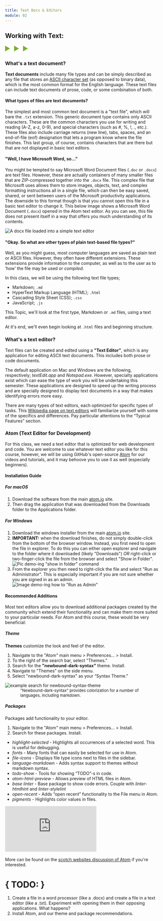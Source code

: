 ```yaml
---
title: Text Docs & Editors
module: 02
---
```


## Working with Text:
<img src="./../../../img/arrow-divider.svg" style="width: 75px; border: none;" />

### What's a text document?
**Text documents** include many file types and can be simply described as any file that stores an [ASCII character set](https://en.wikipedia.org/wiki/ASCII) (as opposed to binary data), which is the most common format for the English language. These text files can include text documents of prose, code, or some combination of both.


#### What types of files are text documents?
The simplest and most common text document is a "text file", which will bare the `.txt` extension. This generic document type contains only ASCII characters. These are the common characters you use for writing and reading (A-Z, a-z, 0-9), and special characters (such as #, %, !, ., etc.). These files also include carriage returns (new line), tabs, spaces, and an end-of-file (eof) designation that lets a program know where the file finishes. This last group, of course, contains characters that are there but that are not displayed in basic text editors.


#### "Well, I have Microsoft Word, so..."
You might be tempted to say Microsoft Word Document files (`.doc` or `.docx`) are text files. However, these are actually containers of many smaller files that are ZIP-compressed together into the `.docx` file. This complex file that Microsoft uses allows them to store images, objects, text, and complex formatting instructions all in a single file, which can then be easy saved, shared, or sent between users of the Microsoft productivity applications. The downside to this format though is that you cannot open this file in a basic text editor to change it. This below image shows a Microsoft Word Document (`.docx`) opened in the Atom text editor. As you can see, this file does not present itself in a way that offers you much understanding of its contents.

![A docx file loaded into a simple text editor](../imgs/docx_in_atom.jpg)


#### "Okay. So what are other types of plain text-based file types?"
Well, as you might guess, most computer languages are saved as plain text or ASCII files. However, they often have different extensions. These extensions provide information to the computer, as well as to the user as to ‘how’ the file may be used or _compiled_.

In this class, we will be using the following text file types;

- Markdown; `.md`
- HyperText Markup Language (HTML); `.html`
- Cascading Style Sheet (CSS); `.css`
- JavaScript; `.js`

This Topic, we'll look at the first type, Markdown or `.md` files, using a text editor.

At it's end, we'll even begin looking at `.html` files and beginning structure.


### What's a text editor?
Text files can be created and edited using a **"Text Editor”**, which is any application for editing ASCII text documents. This includes both prose or code documents.

The default application on Mac and Windows are the following, respectively; _textEdit.app_ and _Notepad.exe._ However, specialty applications exist which can ease the type of work you will be undertaking this semester. These applications are designed to speed up the writing process and are specially designed to display text documents in a way that makes identifying errors more easy.

There are many types of text editors, each optimized for specific types of tasks. This [Wikipedia page on text editors](https://en.wikipedia.org/wiki/Text_editor) will familiarize yourself with some of the specifics and differences. Pay particular attentions to the “Typical Features” section.


### Atom (Text Editor for Development)

For this class, we need a text editor that is optimized for web development and code. You are welcome to use whatever text editor you like for this course, however, we will be using GitHub's open-source [Atom](https://atom.io) for our videos and tutorials, and it may behoove you to use it as well (especially beginners).


#### Installation Guide
##### For macOS
1. Download the software from the main [atom.io](https://atom.io) site.
2. Then drag the application that was downloaded from the Downloads folder to the Applications folder.

##### For Windows
1. Download the windows installer from the main [atom.io](https://atom.io) site.
2. **IMPORTANT:** when the download finishes, do not simply double-click from the bottom of the browser window. Instead, you first need to open the file in explorer. To do this you can either open explorer and navigate to the folder where it downloaded (likely "Downloads") _OR_ right-click or two-finger-click the file from the browser and select "Show in Folder".
![Pic demo-ing "show in folder" command](../imgs/showINFinder.png "Demo of show in folder.")
3. From the explorer you then need to right-click the file and select "Run as Administrator". This is especially important if you are not sure whether you are signed in as an admin.
![Image demo-ing how to "Run as Admin"](../imgs/runAsAdmin.png "Image demo-ing how to 'Run as Admin'")


#### Recommended Additions
Most text editors allow you to download additional packages created by the community which extend their functionality and can make them more suited to your particular needs. For Atom and this course, these would be very beneficial:

##### Theme
**Themes** customize the look and feel of the editor.
1. Navigate to the "Atom" main menu > Preferences... > Install.
2. To the right of the search bar, select "Themes."
3. Search for the **"newbound-dark-syntax"** theme. Install.
4. Navigate to "Themes" on the side menu.
5. Select "newbound-dark-syntax" as your “Syntax Theme."
<img src="../imgs/theme_search_in_atom.jpg" alt="example search for newbound-syntax-theme" />
<p style="font-size: small; margin: 0; padding-left: 50px;">"Newbound-dark-syntax" provides colorization for a number of languages, including markdown.</p>

##### Packages
Packages add functionality to your editor.
1. Navigate to the "Atom" main menu > Preferences... > Install.
2. Search for these packages. Install.
- _highlight-selected_ - Highlights all occurrences of a selected word. This is useful for debugging.
- _fonts_ - Many fonts that can easily be selected for use in Atom.
- _file-icons_ - Displays file type icons next to files in the sidebar.
- _language-markdown_ - Adds syntax support to themes without markdown syntax.
- _todo-show_ - Tools for showing “TODO”-s in code.
- _atom-html-preview_ - Allows preview of HTML files in Atom.
- _base linter_ - Base package to show code errors. Couple with *linter-htmlhint* and *linter-stylelint*
- _open-recent_ - Adds “open recent” functionality to the File menu in Atom.
- _pigments_ - Highlights color values in files.

<div class="embed-responsive embed-responsive-16by9"><iframe class="embed-responsive-item" src="https://player.vimeo.com/video/232293574?color=1CCDCA&title=0&byline=0&portrait=0" frameborder="0" allowfullscreen></iframe></div>

More can be found on the [scotch websites discussion of Atom](https://scotch.io/bar-talk/best-of-atom-features-plugins-acting-like-sublime-text) if you're interested.


# { TODO: }
1. Create a file in a word processor (like a .docx) and create a file in a text editor (like a .txt). Experiment with opening them in their opposing applications. What happens?
2. Install Atom, and our theme and package recommendations.
